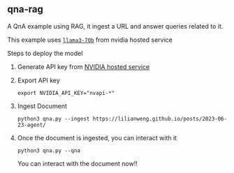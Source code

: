 ## qna-rag

A QnA example using RAG, it ingest a URL and answer queries related to it.

This example uses [`llama3-70b`](https://build.nvidia.com/meta/llama3-70b) from nvidia hosted service

Steps to deploy the model
1. Generate API key from [NVIDIA hosted service](https://build.nvidia.com/explore/discover)

2. Export API key
    ```
    export NVIDIA_API_KEY="nvapi-*"
    ```

3. Ingest Document
    ```
    python3 qna.py --ingest https://lilianweng.github.io/posts/2023-06-23-agent/
    ```

4. Once the document is ingested, you can interact with it
    ```
    python3 qna.py --qna
    ```

    You can interact with the document now!!